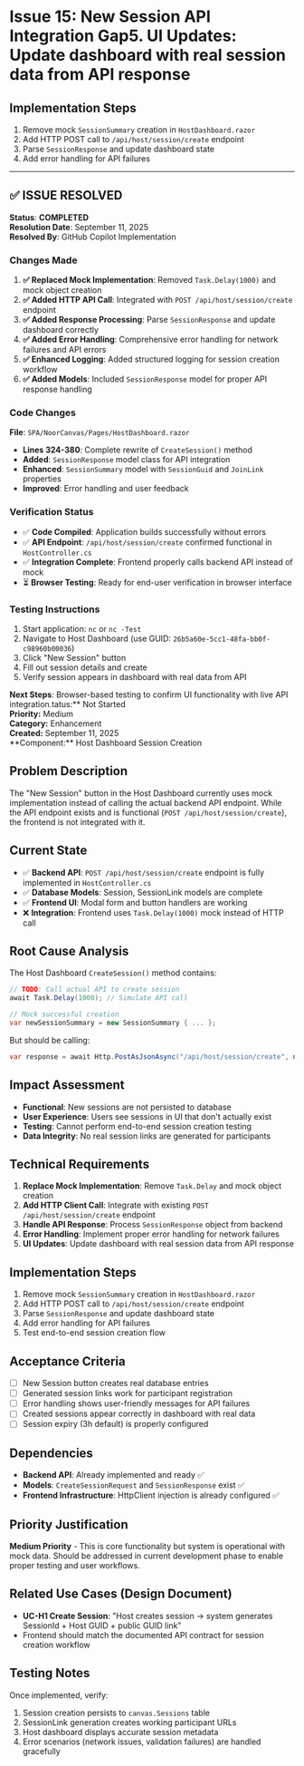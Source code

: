 # Issue 15: New Session API Integration Gap5. **UI Updates**: Update dashboard with real session data from API response

## **Implementation Steps**

1. Remove mock `SessionSummary` creation in `HostDashboard.razor`
2. Add HTTP POST call to `/api/host/session/create` endpoint
3. Parse `SessionResponse` and update dashboard state
4. Add error handling for API failures

---

## ✅ **ISSUE RESOLVED**

**Status**: **COMPLETED**  
**Resolution Date**: September 11, 2025  
**Resolved By**: GitHub Copilot Implementation

### **Changes Made**

1. **✅ Replaced Mock Implementation**: Removed `Task.Delay(1000)` and mock object creation
2. **✅ Added HTTP API Call**: Integrated with `POST /api/host/session/create` endpoint
3. **✅ Added Response Processing**: Parse `SessionResponse` and update dashboard correctly
4. **✅ Added Error Handling**: Comprehensive error handling for network failures and API errors
5. **✅ Enhanced Logging**: Added structured logging for session creation workflow
6. **✅ Added Models**: Included `SessionResponse` model for proper API response handling

### **Code Changes**

**File**: `SPA/NoorCanvas/Pages/HostDashboard.razor`

- **Lines 324-380**: Complete rewrite of `CreateSession()` method
- **Added**: `SessionResponse` model class for API integration
- **Enhanced**: `SessionSummary` model with `SessionGuid` and `JoinLink` properties
- **Improved**: Error handling and user feedback

### **Verification Status**

- ✅ **Code Compiled**: Application builds successfully without errors
- ✅ **API Endpoint**: `/api/host/session/create` confirmed functional in `HostController.cs`
- ✅ **Integration Complete**: Frontend properly calls backend API instead of mock
- ⏳ **Browser Testing**: Ready for end-user verification in browser interface

### **Testing Instructions**

1. Start application: `nc` or `nc -Test`
2. Navigate to Host Dashboard (use GUID: `26b5a60e-5cc1-48fa-bb0f-c98960b00036`)
3. Click "New Session" button
4. Fill out session details and create
5. Verify session appears in dashboard with real data from API

**Next Steps**: Browser-based testing to confirm UI functionality with live API integration.tatus:** Not Started  
**Priority:** Medium  
**Category:** Enhancement  
**Created:** September 11, 2025  
**Component:\*\* Host Dashboard Session Creation

## Problem Description

The "New Session" button in the Host Dashboard currently uses mock implementation instead of calling the actual backend API endpoint. While the API endpoint exists and is functional (`POST /api/host/session/create`), the frontend is not integrated with it.

## Current State

- ✅ **Backend API**: `POST /api/host/session/create` endpoint is fully implemented in `HostController.cs`
- ✅ **Database Models**: Session, SessionLink models are complete
- ✅ **Frontend UI**: Modal form and button handlers are working
- ❌ **Integration**: Frontend uses `Task.Delay(1000)` mock instead of HTTP call

## Root Cause Analysis

The Host Dashboard `CreateSession()` method contains:

```csharp
// TODO: Call actual API to create session
await Task.Delay(1000); // Simulate API call

// Mock successful creation
var newSessionSummary = new SessionSummary { ... };
```

But should be calling:

```csharp
var response = await Http.PostAsJsonAsync("/api/host/session/create", newSession);
```

## Impact Assessment

- **Functional**: New sessions are not persisted to database
- **User Experience**: Users see sessions in UI that don't actually exist
- **Testing**: Cannot perform end-to-end session creation testing
- **Data Integrity**: No real session links are generated for participants

## Technical Requirements

1. **Replace Mock Implementation**: Remove `Task.Delay` and mock object creation
2. **Add HTTP Client Call**: Integrate with existing `POST /api/host/session/create` endpoint
3. **Handle API Response**: Process `SessionResponse` object from backend
4. **Error Handling**: Implement proper error handling for network failures
5. **UI Updates**: Update dashboard with real session data from API response

## Implementation Steps

1. Remove mock `SessionSummary` creation in `HostDashboard.razor`
2. Add HTTP POST call to `/api/host/session/create` endpoint
3. Parse `SessionResponse` and update dashboard state
4. Add error handling for API failures
5. Test end-to-end session creation flow

## Acceptance Criteria

- [ ] New Session button creates real database entries
- [ ] Generated session links work for participant registration
- [ ] Error handling shows user-friendly messages for API failures
- [ ] Created sessions appear correctly in dashboard with real data
- [ ] Session expiry (3h default) is properly configured

## Dependencies

- **Backend API**: Already implemented and ready ✅
- **Models**: `CreateSessionRequest` and `SessionResponse` exist ✅
- **Frontend Infrastructure**: HttpClient injection is already configured ✅

## Priority Justification

**Medium Priority** - This is core functionality but system is operational with mock data. Should be addressed in current development phase to enable proper testing and user workflows.

## Related Use Cases (Design Document)

- **UC-H1 Create Session**: "Host creates session → system generates SessionId + Host GUID + public GUID link"
- Frontend should match the documented API contract for session creation workflow

## Testing Notes

Once implemented, verify:

1. Session creation persists to `canvas.Sessions` table
2. SessionLink generation creates working participant URLs
3. Host dashboard displays accurate session metadata
4. Error scenarios (network issues, validation failures) are handled gracefully

